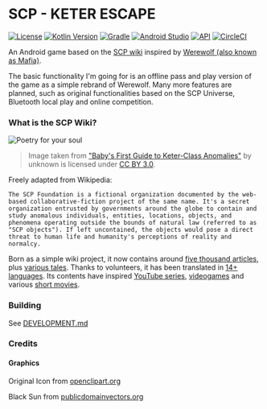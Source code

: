 # SCP - KETER ESCAPE

[![License](https://img.shields.io/badge/License-GPLv3-blue.svg)](https://www.gnu.org/licenses/gpl-3.0)    [![Kotlin Version](https://img.shields.io/badge/kotlin-1.3.61-blue)](http://kotlinlang.org/)    [![Gradle](https://img.shields.io/badge/Gradle%20Version-5.6.4-blue)](https://docs.gradle.org/5.6/release-notes.html)    [![Android Studio](https://img.shields.io/badge/Android%20Studio-3.6%2B-brightgreen)](https://developer.android.com/studio/preview/)    [![API](https://img.shields.io/badge/API-22%2B-brightgreen.svg?style=flat)](https://android-arsenal.com/api?level=22)    [![CircleCI](https://circleci.com/gh/LivingWithHippos/Keter-Escape/tree/master.svg?style=shield)](https://circleci.com/gh/LivingWithHippos/Keter-Escape/tree/master)

An Android game based on the [SCP wiki](http://www.scp-wiki.net/) inspired by [Werewolf (also known as Mafia)](https://en.wikipedia.org/wiki/Mafia_(party_game)).

The basic functionality I'm going for is an offline pass and play version of the game as a simple rebrand of Werewolf. Many more features are planned, such as original functionalities based on the SCP Universe, Bluetooth local play and online competition.

### What is the SCP Wiki?

![Poetry for your soul](http://scp-wiki.wdfiles.com/local--files/baby-s-first-guide-to-keter-class-anomalies-and-other-questi/title_page.PNG)

> Image taken from ["Baby's First Guide to Keter-Class Anomalies"](http://www.scp-wiki.net/baby-s-first-guide-to-keter-class-anomalies-and-other-questi) by unknown is licensed under [CC BY 3.0](https://creativecommons.org/licenses/by-sa/3.0/).

Freely adapted from Wikipedia:

`The SCP Foundation is a fictional organization documented by the web-based collaborative-fiction project of the same name. It's a secret organization entrusted by governments around the globe to contain and study anomalous individuals, entities, locations, objects, and phenomena operating outside the bounds of natural law (referred to as "SCP objects"). If left uncontained, the objects would pose a direct threat to human life and humanity's perceptions of reality and normalcy.`

Born as a simple wiki project, it now contains around [five thousand articles](http://www.scp-wiki.net/scp-series), plus [various tales](http://www.scp-wiki.net/scp-series-1-tales-edition). Thanks to volunteers, it has been translated in [14+ languages](http://scp-int.wikidot.com/). Its contents have inspired [YouTube series](https://www.youtube.com/channel/UCr6Ojg6WA9Lk-ynphZE9gtg), [videogames](https://store.steampowered.com/app/700330/SCP_Secret_Laboratory/) and various [short movies](https://www.imdb.com/search/keyword/?keywords=scp).

### Building

See [DEVELOPMENT.md](https://github.com/LivingWithHippos/Keter-Escape/blob/master/DEVELOPMENT.md)

### Credits

#### Graphics

Original Icon from [openclipart.org](https://openclipart.org/detail/309814/mountain)

Black Sun from [publicdomainvectors.org](https://publicdomainvectors.org/en/free-clipart/Black-hole/80543.html)

